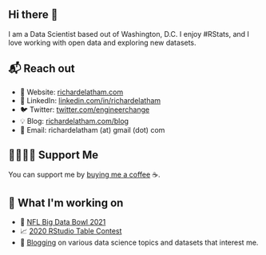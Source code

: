 ## Hi there 👋

I am a Data Scientist based out of Washington, D.C. I enjoy #RStats, and I love working with open data and exploring new datasets.

## 📬 Reach out

- 📑 Website: [richardelatham.com][1]
- 💼 LinkedIn: [linkedin.com/in/richardelatham][2]
- 🐦 Twitter: [twitter.com/engineerchange][3]
- 💡  Blog: [richardelatham.com/blog][4]
- 📧 Email: richardelatham (at) gmail (dot) com

## 🤜🏻🤛🏻 Support Me

You can support me by [buying me a coffee][5] ☕.

## 🔧 What I'm working on

- 🏈 [NFL Big Data Bowl 2021](https://www.kaggle.com/c/nfl-big-data-bowl-2021/)
- 📈 [2020 RStudio Table Contest](https://blog.rstudio.com/2020/09/15/announcing-the-2020-rstudio-table-contest/)
- 📝 [Blogging][4] on various data science topics and datasets that interest me.


[1]: https://www.richardelatham.com/?utm_source=github.com&utm_medium=gh-profile-engineerchange&utm_campaign=gh-profile
[2]: https://www.linkedin.com/in/richardelatham
[3]: https://www.twitter.com/engineerchange
[4]: https://www.richardelatham.com/blog?utm_source=github.com&utm_medium=gh-profile-engineerchange&utm_campaign=gh-profile-blog
[5]: https://www.buymeacoffee.com/richardelatham
